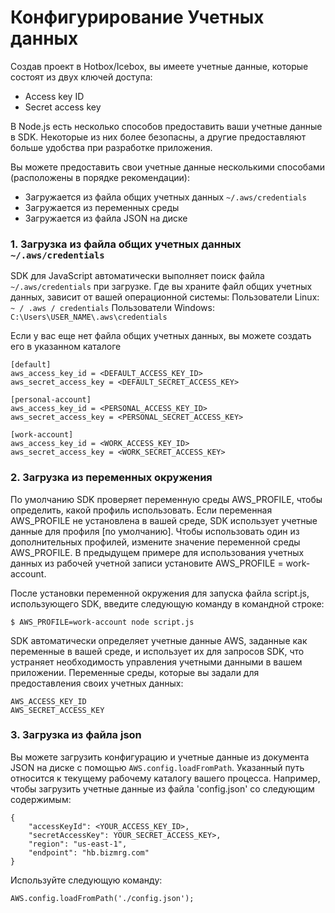 # Конфигурирование Учетных данных

Создав проект в Hotbox/Icebox, вы имеете учетные данные, которые состоят из двух ключей доступа:
* Access key ID
* Secret access key

В Node.js есть несколько способов предоставить ваши учетные данные в SDK. Некоторые из них более безопасны, а другие предоставляют больше удобства при разработке приложения.

Вы можете предоставить свои учетные данные несколькими способами (расположены в порядке рекомендации):
* Загружается из файла общих учетных данных ```~/.aws/credentials```
* Загружается из переменных среды
* Загружается из файла JSON на диске

### 1. Загрузка из файла общих учетных данных ```~/.aws/credentials```
SDK для JavaScript автоматически выполняет поиск файла ```~/.aws/credentials``` при загрузке. Где вы храните файл общих учетных данных, зависит от вашей операционной системы:
Пользователи Linux:
```~ / .aws / credentials```
Пользователи Windows:
```C:\Users\USER_NAME\.aws\credentials```

Если у вас еще нет файла общих учетных данных, вы можете создать его в указанном каталоге
```
[default]
aws_access_key_id = <DEFAULT_ACCESS_KEY_ID>
aws_secret_access_key = <DEFAULT_SECRET_ACCESS_KEY>
    
[personal-account]
aws_access_key_id = <PERSONAL_ACCESS_KEY_ID>
aws_secret_access_key = <PERSONAL_SECRET_ACCESS_KEY>
    
[work-account]
aws_access_key_id = <WORK_ACCESS_KEY_ID>
aws_secret_access_key = <WORK_SECRET_ACCESS_KEY>
```

### 2. Загрузка из переменных окружения
По умолчанию SDK проверяет переменную среды AWS_PROFILE, чтобы определить, какой профиль использовать. Если переменная AWS_PROFILE не установлена ​​в вашей среде, SDK использует учетные данные для профиля [по умолчанию]. Чтобы использовать один из дополнительных профилей, измените значение переменной среды AWS_PROFILE. В предыдущем примере для использования учетных данных из рабочей учетной записи установите AWS_PROFILE = work-account.

После установки переменной окружения для запуска файла script.js, использующего SDK, введите следующую команду в командной строке:
```
$ AWS_PROFILE=work-account node script.js
```

SDK автоматически определяет учетные данные AWS, заданные как переменные в вашей среде, и использует их для запросов SDK, что устраняет необходимость управления учетными данными в вашем приложении. Переменные среды, которые вы задали для предоставления своих учетных данных:
```
AWS_ACCESS_KEY_ID
AWS_SECRET_ACCESS_KEY
```
### 3. Загрузка из файла json
Вы можете загрузить конфигурацию и учетные данные из документа JSON на диске с помощью ```AWS.config.loadFromPath```. Указанный путь относится к текущему рабочему каталогу вашего процесса. Например, чтобы загрузить учетные данные из файла 'config.json' со следующим содержимым:
```
{
    "accessKeyId": <YOUR_ACCESS_KEY_ID>,
    "secretAccessKey": YOUR_SECRET_ACCESS_KEY>,
    "region": "us-east-1",
    "endpoint": "hb.bizmrg.com"
}
```
Используйте следующую команду:
```
AWS.config.loadFromPath('./config.json');
```
